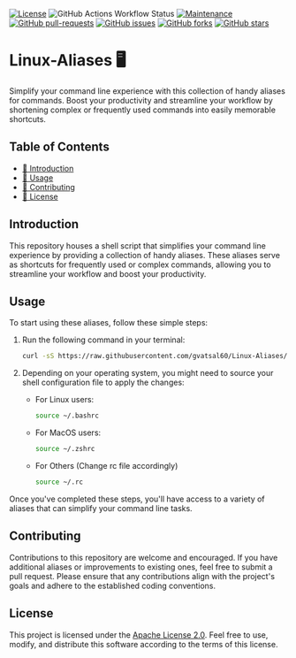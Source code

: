 [![License](https://img.shields.io/badge/License-Apache_2.0-blue.svg)](https://img.shields.io/github/license/gvatsal60/Linux-Aliases)
![GitHub Actions Workflow Status](https://img.shields.io/github/actions/workflow/status/gvatsal60/Linux-Aliases/ShellCheck.yml)
[![Maintenance](https://img.shields.io/badge/Maintained%3F-Yes-green.svg)](https://img.shields.io/github/license/gvatsal60/Linux-Aliases/graphs/commit-activity)
[![GitHub pull-requests](https://img.shields.io/github/issues-pr/gvatsal60/Linux-Aliases.svg)](https://img.shields.io/github/license/gvatsal60/Linux-Aliases/pull/)
[![GitHub issues](https://img.shields.io/github/issues/gvatsal60/Linux-Aliases.svg)](https://img.shields.io/github/license/gvatsal60/Linux-Aliases/issues/)
[![GitHub forks](https://img.shields.io/github/forks/gvatsal60/Linux-Aliases.svg)](https://img.shields.io/github/license/gvatsal60/Linux-Aliases/network/)
[![GitHub stars](https://img.shields.io/github/stars/gvatsal60/Linux-Aliases.svg)](https://img.shields.io/github/license/gvatsal60/Linux-Aliases/stargazers)


# Linux-Aliases 🖥️ 

Simplify your command line experience with this collection of handy aliases for commands. Boost your productivity and streamline your workflow by shortening complex or frequently used commands into easily memorable shortcuts.

## Table of Contents
- [📝 Introduction](#introduction)
- [🚀 Usage](#usage)
- [🤝 Contributing](#contributing)
- [📄 License](#license)

## Introduction
This repository houses a shell script that simplifies your command line experience by providing a collection of handy aliases. These aliases serve as shortcuts for frequently used or complex commands, allowing you to streamline your workflow and boost your productivity.

## Usage
To start using these aliases, follow these simple steps:

1. Run the following command in your terminal:
    ```sh
    curl -sS https://raw.githubusercontent.com/gvatsal60/Linux-Aliases/master/main.sh | sh
    ```

2. Depending on your operating system, you might need to source your shell configuration file to apply the changes:
   - For Linux users:
     ```sh
     source ~/.bashrc
     ```
   - For MacOS users:
     ```sh
     source ~/.zshrc
     ```
   - For Others (Change rc file accordingly)
     ```sh
     source ~/.rc
     ```

Once you've completed these steps, you'll have access to a variety of aliases that can simplify your command line tasks.

## Contributing
Contributions to this repository are welcome and encouraged. If you have additional aliases or improvements to existing ones, feel free to submit a pull request. Please ensure that any contributions align with the project's goals and adhere to the established coding conventions.

## License
This project is licensed under the [Apache License 2.0](https://github.com/gvatsal60/Linux-Aliases/blob/main/LICENSE). Feel free to use, modify, and distribute this software according to the terms of this license.
